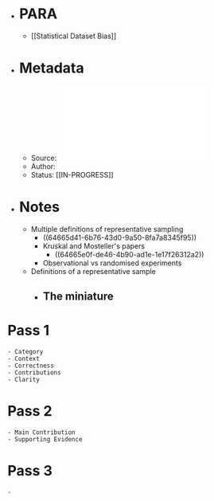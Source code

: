 - # PARA
	- [[Statistical Dataset Bias]]
- # Metadata
	- Source: ![Clemmensen and Kjærsgaard - 2023 - Data Representativity for Machine Learning and AI .pdf](../assets/Clemmensen_and_Kjærsgaard_-_2023_-_Data_Representativity_for_Machine_Learning_and_AI_1684429574471_0.pdf)
	- Author:
	- Status: [[IN-PROGRESS]]
- # Notes
	- Multiple definitions of representative sampling
		- ((64665d41-6b76-43d0-9a50-8fa7a8345f95))
		- Kruskal and Mosteller's papers
			- ((64665e0f-de46-4b90-ad1e-1e17f26312a2))
		- Observational vs randomised experiments
	- Definitions of a representative sample
		- The miniature
			-
# Pass 1
	- Category
	- Context
	- Correctness
	- Contributions
	- Clarity
# Pass 2
	- Main Contribution
	- Supporting Evidence
# Pass 3
	-